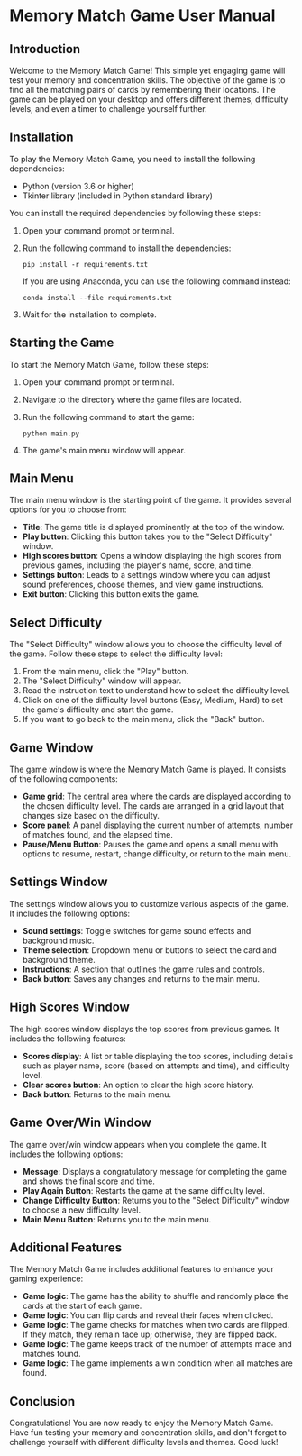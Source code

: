 # Memory Match Game User Manual

## Introduction

Welcome to the Memory Match Game! This simple yet engaging game will test your memory and concentration skills. The objective of the game is to find all the matching pairs of cards by remembering their locations. The game can be played on your desktop and offers different themes, difficulty levels, and even a timer to challenge yourself further.

## Installation

To play the Memory Match Game, you need to install the following dependencies:

- Python (version 3.6 or higher)
- Tkinter library (included in Python standard library)

You can install the required dependencies by following these steps:

1. Open your command prompt or terminal.
2. Run the following command to install the dependencies:

   ```
   pip install -r requirements.txt
   ```

   If you are using Anaconda, you can use the following command instead:

   ```
   conda install --file requirements.txt
   ```

3. Wait for the installation to complete.

## Starting the Game

To start the Memory Match Game, follow these steps:

1. Open your command prompt or terminal.
2. Navigate to the directory where the game files are located.
3. Run the following command to start the game:

   ```
   python main.py
   ```

4. The game's main menu window will appear.

## Main Menu

The main menu window is the starting point of the game. It provides several options for you to choose from:

- **Title**: The game title is displayed prominently at the top of the window.
- **Play button**: Clicking this button takes you to the "Select Difficulty" window.
- **High scores button**: Opens a window displaying the high scores from previous games, including the player's name, score, and time.
- **Settings button**: Leads to a settings window where you can adjust sound preferences, choose themes, and view game instructions.
- **Exit button**: Clicking this button exits the game.

## Select Difficulty

The "Select Difficulty" window allows you to choose the difficulty level of the game. Follow these steps to select the difficulty level:

1. From the main menu, click the "Play" button.
2. The "Select Difficulty" window will appear.
3. Read the instruction text to understand how to select the difficulty level.
4. Click on one of the difficulty level buttons (Easy, Medium, Hard) to set the game's difficulty and start the game.
5. If you want to go back to the main menu, click the "Back" button.

## Game Window

The game window is where the Memory Match Game is played. It consists of the following components:

- **Game grid**: The central area where the cards are displayed according to the chosen difficulty level. The cards are arranged in a grid layout that changes size based on the difficulty.
- **Score panel**: A panel displaying the current number of attempts, number of matches found, and the elapsed time.
- **Pause/Menu Button**: Pauses the game and opens a small menu with options to resume, restart, change difficulty, or return to the main menu.

## Settings Window

The settings window allows you to customize various aspects of the game. It includes the following options:

- **Sound settings**: Toggle switches for game sound effects and background music.
- **Theme selection**: Dropdown menu or buttons to select the card and background theme.
- **Instructions**: A section that outlines the game rules and controls.
- **Back button**: Saves any changes and returns to the main menu.

## High Scores Window

The high scores window displays the top scores from previous games. It includes the following features:

- **Scores display**: A list or table displaying the top scores, including details such as player name, score (based on attempts and time), and difficulty level.
- **Clear scores button**: An option to clear the high score history.
- **Back button**: Returns to the main menu.

## Game Over/Win Window

The game over/win window appears when you complete the game. It includes the following options:

- **Message**: Displays a congratulatory message for completing the game and shows the final score and time.
- **Play Again Button**: Restarts the game at the same difficulty level.
- **Change Difficulty Button**: Returns you to the "Select Difficulty" window to choose a new difficulty level.
- **Main Menu Button**: Returns you to the main menu.

## Additional Features

The Memory Match Game includes additional features to enhance your gaming experience:

- **Game logic**: The game has the ability to shuffle and randomly place the cards at the start of each game.
- **Game logic**: You can flip cards and reveal their faces when clicked.
- **Game logic**: The game checks for matches when two cards are flipped. If they match, they remain face up; otherwise, they are flipped back.
- **Game logic**: The game keeps track of the number of attempts made and matches found.
- **Game logic**: The game implements a win condition when all matches are found.

## Conclusion

Congratulations! You are now ready to enjoy the Memory Match Game. Have fun testing your memory and concentration skills, and don't forget to challenge yourself with different difficulty levels and themes. Good luck!